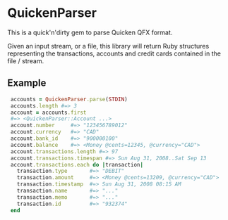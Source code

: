 # QuickenParser

This is a quick'n'dirty gem to parse Quicken QFX format.

Given an input stream, or a file, this library will return Ruby structures
representing the transactions, accounts and credit cards contained in the
file / stream.

## Example
``` ruby
 accounts = QuickenParser.parse(STDIN)
 accounts.length #=> 3
 account = accounts.first
 #=> <QuickenParser::Account ...>
 account.number     #=> "123456789012"
 account.currency   #=> "CAD"
 account.bank_id    #=> "900000100"
 account.balance    #=> <Money @cents=12345, @currency="CAD">
 account.transactions.length #=> 97
 account.transactions.timespan #=> Sun Aug 31, 2008..Sat Sep 13
 account.transactions.each do |transaction|
   transaction.type       #=> "DEBIT"
   transaction.amount     #=> <Money @cents=13209, @currency="CAD">
   transaction.timestamp  #=> Sun Aug 31, 2008 08:15 AM
   transaction.name       #=> "..."
   transaction.memo       #=> "..."
   transaction.id         #=> "932374"
 end
```
